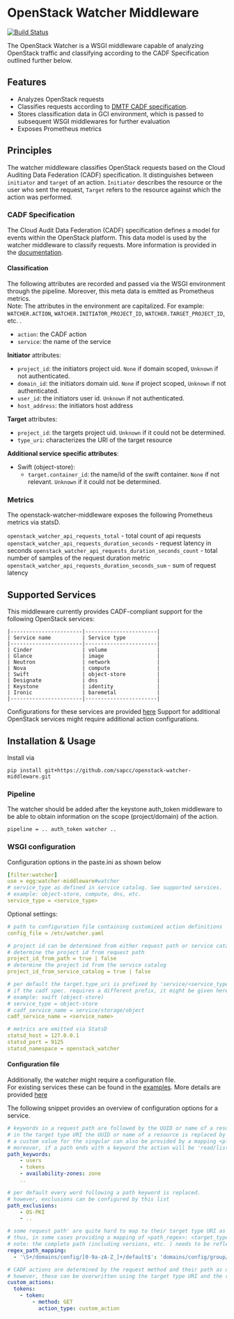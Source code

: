 OpenStack Watcher Middleware
===============================

[![Build Status](https://travis-ci.org/sapcc/openstack-watcher-middleware.svg?branch=master)](https://travis-ci.org/sapcc/openstack-watcher-middleware)

The OpenStack Watcher is a WSGI middleware capable of analyzing OpenStack traffic and classifying according to the CADF Specification outlined further below.

## Features

- Analyzes OpenStack requests
- Classifies requests according to [DMTF CADF specification](https://www.dmtf.org/standards/cadf).
- Stores classification data in GCI environment, which is passed to subsequent WSGI middlewares for further evaluation
- Exposes Prometheus metrics

## Principles

The watcher middleware classifies OpenStack requests based on the Cloud Auditing Data Federation (CADF) specification.
It distinguishes between `initiator` and `target` of an action. 
`Initiator` describes the resource or the user who sent the request, `Target` refers to the resource against which the action was performed.

### CADF Specification

The Cloud Audit Data Federation (CADF) specification defines a model for events within the OpenStack platform.
This data model is used by the watcher middleware to classify requests.
More information is provided in the [documentation](./doc/cadf.md).

#### Classification

The following attributes are recorded and passed via the WSGI environment through the pipeline.
Moreover, this meta data is emitted as Prometheus metrics.  
Note: The attributes in the environment are capitalized.
For example: `WATCHER.ACTION`, `WATCHER.INITIATOR_PROJECT_ID`, `WATCHER.TARGET_PROJECT_ID`, etc. .

- `action`:       the CADF action
- `service`:      the name of the service

**Initiator** attributes:
- `project_id`:   the initiators project uid. `None` if domain scoped, `Unknown` if not authenticated.
- `domain_id`:    the initiators domain uid. `None` if project scoped, `Unknown` if not authenticated.
- `user_id`:      the initiators user id. `Unknown` if not authenticated.
- `host_address`: the initiators host address
  
  
**Target** attributes:
- `project_id`:   the targets project uid. `Unknown` if it could not be determined. 
- `type_uri`:     characterizes the URI of the target resource


**Additional service specific attributes**:

- Swift (object-store):
    - `target.container_id`: the name/id of the swift container. `None` if not relevant. `Unknown` if it could not be determined.

### Metrics

The openstack-watcher-middleware exposes the following Prometheus metrics via statsD.

`openstack_watcher_api_requests_total`                  - total count of api requests
`openstack_watcher_api_requests_duration_seconds`       - request latency in seconds
`openstack_watcher_api_requests_duration_seconds_count` - total number of samples of the request duration metric
`openstack_watcher_api_requests_duration_seconds_sum`   - sum of request latency

## Supported Services

This middleware currently provides CADF-compliant support for the following OpenStack services:
````
|-----------------------|-----------------------|
| Service name          | Service type          |
|-----------------------|-----------------------|
| Cinder                | volume                |
| Glance                | image                 | 
| Neutron               | network               |
| Nova                  | compute               |
| Swift                 | object-store          |
| Designate             | dns                   |
| Keystone              | identity              |
| Ironic                | baremetal             |
|-----------------------|-----------------------|
````

Configurations for these services are provided [here](./etc) 
Support for additional OpenStack services might require additional action configurations.

## Installation & Usage

Install via
```
pip install git+https://github.com/sapcc/openstack-watcher-middleware.git 
```

### Pipeline 

The watcher should be added after the keystone auth_token middleware to be able to obtain information on the scope (project/domain) of the action.
```
pipeline = .. auth_token watcher ..
```

### WSGI configuration

Configuration options in the paste.ini as shown below
```yaml
[filter:watcher]
use = egg:watcher-middleware#watcher
# service_type as defined in service catalog. See supported services.
# example: object-store, compute, dns, etc.
service_type = <service_type>
```
Optional settings:
```yaml
# path to configuration file containing customized action definitions
config_file = /etc/watcher.yaml

# project id can be determined from either request path or service catalog if keystone.auth_token middleware is set to 'include_service_catalog = true'
# determine the project id from request path
project_id_from_path = true | false
# determine the project id from the service catalog
project_id_from_service_catalog = true | false

# per default the target.type_uri is prefixed by 'service/<service_type>/'
# if the cadf spec. requires a different prefix, it might be given here 
# example: swift (object-store)
# service_type = object-store
# cadf_service_name = service/storage/object
cadf_service_name = <service_name>

# metrics are emitted via StatsD
statsd_host = 127.0.0.1
statsd_port = 9125
statsd_namespace = openstack_watcher
```

#### Configuration file

Additionally, the watcher might require a configuration file.  
For existing services these can be found in the [examples](./etc).
More details are provided [here](./doc/cadf.md)

The following snippet provides an overview of configuration options for a service.
```yaml
# keywords in a request path are followed by the UUID or name of a resource.
# in the target type URI the UUID or name of a resource is replaced by the singular of the keyword.
# a custom value for the singular can also be provided by a mapping <plural>:<singular>
# moreover, if a path ends with a keyword the action will be 'read/list'
path_keywords:
    - users
    - tokens
    - availability-zones: zone
    ..

# per default every word following a path keyword is replaced. 
# however, exclusions can be configured by this list 
path_exclusions:
    - OS-PKI
    - ..

# some request path' are quite hard to map to their target type URI as the replacements can't be derived from the previous part.
# thus, in some cases providing a mapping of <path_regex>: <target_type_URI> might be inevitable
# note: the complete path (including versions, etc. ) needs to be reflected in the regex 
regex_path_mapping:
  - '\S+/domains/config/[0-9a-zA-Z_]+/default$': 'domains/config/group/default'

# CADF actions are determined by the request method and their path as outlined in the table in the CADF section of this documentation
# however, these can be overwritten using the target type URI and the request method with a custom action_type
custom_actions:
  tokens:
    - token:
        - method: GET
          action_type: custom_action
```
